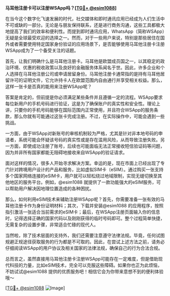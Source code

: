 **马耳他注册卡可以注册WSApp吗？[[TG💪+ @esim1088](https://t.me/s/esim1088)]**

在当今这个数字化飞速发展的时代，社交媒体和即时通讯应用已经成为人们生活中不可或缺的一部分。无论是与朋友保持联系，还是进行商务沟通，这些工具都极大地提高了我们的效率和便利性。而提到即时通讯应用，WhatsApp（简称WSApp）无疑是全球最受欢迎的选择之一。然而，对于一些用户来说，特别是那些居住在国外或者需要使用特定国家身份验证的应用场景下，是否能够使用马耳他注册卡注册WSApp成为了一个备受关注的话题。

首先，让我们明确什么是马耳他注册卡。马耳他是欧盟成员国之一，以其稳定的政治环境、优惠的税收政策以及良好的金融服务体系闻名于世。因此，许多企业和个人选择在马耳他注册公司或申请居留身份。马耳他注册卡通常指的是持有马耳他居留许可的证明文件，它允许持卡人在欧盟范围内自由通行并享受相关权益。那么，这样一张卡是否真的能用来注册WSApp呢？

答案是肯定的，但前提是你必须满足某些条件并且遵循一定的流程。WSApp要求每位新用户的手机号码进行验证，这是为了确保账户的真实性和安全性。理论上讲，只要你的手机号码能够在国际范围内正常使用，并且符合WSApp的服务条款，那么你就有可能通过这张卡完成注册。不过，在实际操作中，可能会遇到一些挑战。

一方面，由于WSApp对新账号的审核机制较为严格，尤其是针对非本地号码的申请者，系统可能会怀疑该号码的真实性或是存在滥用风险，从而导致注册失败。另一方面，即使成功注册了账号，后续也可能面临无法正常接收短信验证码等问题，因为并非所有国家都能无阻碍地接收来自WSApp的验证请求。

面对这样的情况，很多人开始寻求解决方案。幸运的是，现在市面上已经出现了专门针对跨境用户设计的产品和服务，比如虚拟SIM卡（eSIM）。通过购买一张支持多个国家网络连接的eSIM卡，用户就可以轻松绕过地域限制，实现无缝切换至其他地区的服务平台。例如，@esim1088 就提供了一款功能强大的eSIM服务，可以帮助用户解决因地理位置造成的各种困扰。

那么，如何利用eSIM技术来辅助注册WSApp呢？首先，你需要准备一张有效的马耳他注册卡作为身份证明材料；其次，下载并安装@esim1088 的应用程序，按照指引激活一张适合当前需求的eSIM卡；最后，在WSApp注册页面输入你的信息时，记得选择正确的国家代码以及刚刚获得的临时号码即可。整个过程简单快捷，无需复杂的设置步骤，非常适合忙碌的现代人。

当然啦，除了技术层面的支持外，我们还需要注意遵守法律法规。毕竟，任何试图规避正规途径获取服务的行为都是不可取的。因此，在尝试上述方法之前，请务必仔细阅读WSApp的用户协议及相关国家的法律法规，确保自己的行为合法合规。

总而言之，虽然直接用马耳他注册卡注册WSApp可能存在一定难度，但是借助现代科技的力量，比如eSIM技术，完全可以克服这些障碍。如果你也正为此烦恼，不妨试试@esim1088 提供的优质服务吧！相信它会为你带来意想不到的便利体验哦～

[[TG💪+ @esim1088](https://t.me/s/esim1088) ![Image](https://i.postimg.cc/4NQfJmqS/Snipaste-2025-05-13-00-14-12.png)]